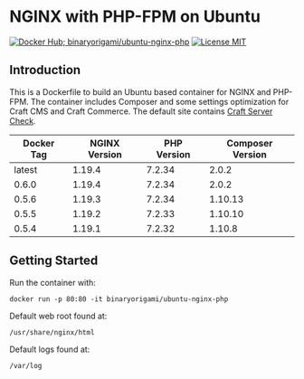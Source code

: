 # NGINX with PHP-FPM on Ubuntu

[![Docker Hub; binaryorigami/ubuntu-nginx-php](https://img.shields.io/badge/docker%20hub-binaryorigami%2Fubuntu--nginx--php-blue.svg?&logo=docker&style=for-the-badge)](https://hub.docker.com/r/binaryorigami/ubuntu-nginx-php) [![License MIT](https://img.shields.io/badge/license-MIT-blue.svg?&style=for-the-badge)](https://github.com/jdsdev/ubuntu-nginx-php/blob/master/LICENSE.md)

## Introduction

This is a Dockerfile to build an Ubuntu based container for NGINX and PHP-FPM. The container includes Composer and some settings optimization for Craft CMS and Craft Commerce. The default site contains [Craft Server Check](https://github.com/craftcms/server-check).

| Docker Tag | NGINX Version | PHP Version | Composer Version |
|------------|---------------|-------------|------------------|
| latest     | 1.19.4        | 7.2.34      | 2.0.2            |
| 0.6.0      | 1.19.4        | 7.2.34      | 2.0.2            |
| 0.5.6      | 1.19.3        | 7.2.34      | 1.10.13          |
| 0.5.5      | 1.19.2        | 7.2.33      | 1.10.10          |
| 0.5.4      | 1.19.1        | 7.2.32      | 1.10.8           |

## Getting Started

Run the container with:

```
docker run -p 80:80 -it binaryorigami/ubuntu-nginx-php
```

Default web root found at:

```
/usr/share/nginx/html
```

Default logs found at:

```
/var/log
```
